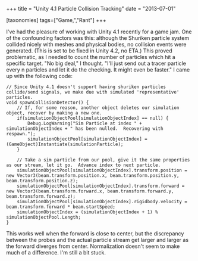 +++
title = "Unity 4.1 Particle Collision Tracking"
date = "2013-07-01"

[taxonomies]
tags=["Game,","Rant"]
+++

I've had the pleasure of working with Unity 4.1 recently for a game jam. One of the confounding factors was this: although the Shuriken particle system collided nicely with meshes and physical bodies, no collision events were generated. (This is set to be fixed in Unity 4.2, no ETA.) This proved problematic, as I needed to count the number of particles which hit a specific target. "No big deal," I thought. "I'll just send out a tracer particle every n particles and let it do the checking. It might even be faster." I came up with the following code:

```
// Since Unity 4.1 doesn't support having shuriken particles collide/send signals, we make due with simulated 'representative' particles.
void spawnCollisionDetector() {
	// If, for some reason, another object deletes our simulation object, recover by making a new one.
	if(simulationObjectPool[simulationObjectIndex] == null) {
		Debug.LogWarning("Sim Particle at index " + simulationObjectIndex + " has been nulled.  Recovering with respawn.");
		simulationObjectPool[simulationObjectIndex] = (GameObject)Instantiate(simulationParticle);
	}

	// Take a sim particle from our pool, give it the same properties as our stream, let it go.  Advance index to next particle.
	simulationObjectPool[simulationObjectIndex].transform.position = new Vector3(beam.transform.position.x, beam.transform.position.y, beam.transform.position.z);
	simulationObjectPool[simulationObjectIndex].transform.forward = new Vector3(beam.transform.forward.x, beam.transform.forward.y, beam.transform.forward.z);
	simulationObjectPool[simulationObjectIndex].rigidbody.velocity = beam.transform.forward * beam.startSpeed;
	simulationObjectIndex = (simulationObjectIndex + 1) % simulationObjectPool.Length;
}
```

This works well when the forward is close to center, but the discrepancy between the probes and the actual particle stream get larger and larger as the forward diverges from center. Normalization doesn't seem to make much of a difference. I'm still a bit stuck.
